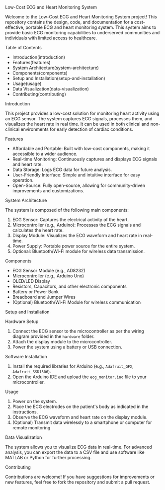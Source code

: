 
 Low-Cost ECG and Heart Monitoring System

Welcome to the Low-Cost ECG and Heart Monitoring System project! This repository contains the design, code, and documentation for a cost-effective, portable ECG and heart monitoring system. This system aims to provide basic ECG monitoring capabilities to underserved communities and individuals with limited access to healthcare.

 Table of Contents

- Introduction(introduction)
- Features(features)
- System Architecture(system-architecture)
- Components(components)
- Setup and Installation(setup-and-installation)
- Usage(usage)
- Data Visualization(data-visualization)
- Contributing(contributing)


 Introduction

This project provides a low-cost solution for monitoring heart activity using an ECG sensor. The system captures ECG signals, processes them, and visualizes the heart rate in real time. It can be used in both clinical and non-clinical environments for early detection of cardiac conditions.

 Features

- Affordable and Portable: Built with low-cost components, making it accessible to a wider audience.
- Real-time Monitoring: Continuously captures and displays ECG signals and heart rate.
- Data Storage: Logs ECG data for future analysis.
- User-Friendly Interface: Simple and intuitive interface for easy operation.
- Open-Source: Fully open-source, allowing for community-driven improvements and customizations.

 System Architecture

The system is composed of the following main components:

1. ECG Sensor: Captures the electrical activity of the heart.
2. Microcontroller (e.g., Arduino): Processes the ECG signals and calculates the heart rate.
3. Display Module: Visualizes the ECG waveform and heart rate in real-time.
4. Power Supply: Portable power source for the entire system.
5. Optional: Bluetooth/Wi-Fi module for wireless data transmission.

 Components

- ECG Sensor Module (e.g., AD8232)
- Microcontroller (e.g., Arduino Uno)
- OLED/LED Display
- Resistors, Capacitors, and other electronic components
- Battery or Power Bank
- Breadboard and Jumper Wires
- (Optional) Bluetooth/Wi-Fi Module for wireless communication

 Setup and Installation

 Hardware Setup

1. Connect the ECG sensor to the microcontroller as per the wiring diagram provided in the `hardware` folder.
2. Attach the display module to the microcontroller.
3. Power the system using a battery or USB connection.

 Software Installation

 
1. Install the required libraries for Arduino (e.g., `Adafruit_GFX`, `Adafruit_SSD1306`).
2. Open the Arduino IDE and upload the `ecg_monitor.ino` file to your microcontroller.

 Usage

1. Power on the system.
2. Place the ECG electrodes on the patient's body as indicated in the instructions.
3. Observe the ECG waveform and heart rate on the display module.
4. (Optional) Transmit data wirelessly to a smartphone or computer for remote monitoring.

 Data Visualization

The system allows you to visualize ECG data in real-time. For advanced analysis, you can export the data to a CSV file and use software like MATLAB or Python for further processing.

 Contributing

Contributions are welcome! If you have suggestions for improvements or new features, feel free to fork the repository and submit a pull request.

